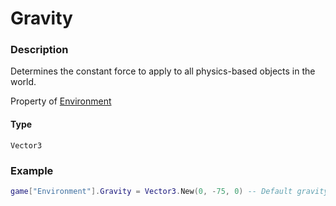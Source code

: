 # Gravity
### Description
Determines the constant force to apply to all physics-based objects in the world.

Property of [Environment](/classes/Environment/)

#### Type
`Vector3`

### Example
```lua
game["Environment"].Gravity = Vector3.New(0, -75, 0) -- Default gravity value.
```
